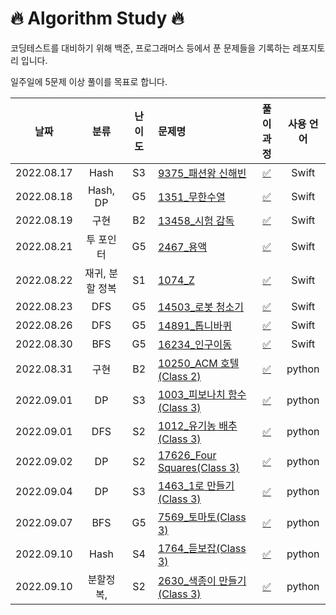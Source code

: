 # 🔥 Algorithm Study 🔥

코딩테스트를 대비하기 위해 백준, 프로그래머스 등에서 푼 문제들을 기록하는 레포지토리 입니다.

일주일에 5문제 이상 풀이를 목표로 합니다.


날짜        | 분류 | 난이도 | 문제명 | 풀이 과정 | 사용 언어 |
:-------------------------:|:-------------------------: |:-------------------------:    |:-------------------------   |:-------------------------:  |:-------------------------:  
2022.08.17 |Hash|S3|[9375_패션왕 신해빈](https://www.acmicpc.net/problem/9375) | [✅](https://github.com/hyodamon/Swift_Algorithm/blob/main/%EB%B0%B1%EC%A4%80/Silver/9375.%E2%80%85%ED%8C%A8%EC%85%98%EC%99%95%E2%80%85%EC%8B%A0%ED%95%B4%EB%B9%88/README.md) | Swift |
2022.08.18 |Hash, DP|G5|[1351_무한수열](https://www.acmicpc.net/problem/1351) | [✅](https://github.com/hyodamon/Swift_Algorithm/tree/main/%EB%B0%B1%EC%A4%80/Gold/1351.%E2%80%85%EB%AC%B4%ED%95%9C%E2%80%85%EC%88%98%EC%97%B4) | Swift |
2022.08.19 |구현|B2|[13458_시험 감독](https://www.acmicpc.net/problem/13458) | [✅](https://github.com/hyodamon/Swift_Algorithm/tree/main/%EB%B0%B1%EC%A4%80/Bronze/13458.%E2%80%85%EC%8B%9C%ED%97%98%E2%80%85%EA%B0%90%EB%8F%85) | Swift |
2022.08.21 |투 포인터|G5|[2467_용액](https://www.acmicpc.net/problem/2467) | [✅](https://github.com/hyodamon/Swift_Algorithm/tree/main/%EB%B0%B1%EC%A4%80/Gold/2467.%E2%80%85%EC%9A%A9%EC%95%A1) | Swift |
2022.08.22 |재귀, 분할 정복|S1|[1074_Z](https://www.acmicpc.net/problem/1074) | [✅](https://github.com/hyodamon/Swift_Algorithm/tree/main/%EB%B0%B1%EC%A4%80/Silver/1074.%E2%80%85Z) | Swift |
2022.08.23 |DFS|G5|[14503_로봇 청소기](https://www.acmicpc.net/problem/14503) | [✅](https://github.com/hyodamon/Swift_Algorithm/tree/main/%EB%B0%B1%EC%A4%80/Gold/14503.%E2%80%85%EB%A1%9C%EB%B4%87%E2%80%85%EC%B2%AD%EC%86%8C%EA%B8%B0) | Swift |
2022.08.26 |DFS|G5|[14891_톱니바퀴](https://www.acmicpc.net/problem/14891) | [✅](https://github.com/hyodamon/Swift_Algorithm/tree/main/%EB%B0%B1%EC%A4%80/Gold/14891.%E2%80%85%ED%86%B1%EB%8B%88%EB%B0%94%ED%80%B4) | Swift |
2022.08.30 |BFS|G5|[16234_인구이동](https://www.acmicpc.net/problem/16234) | [✅](https://github.com/hyodamon/Swift_Algorithm/tree/main/%EB%B0%B1%EC%A4%80/Gold/16234.%E2%80%85%EC%9D%B8%EA%B5%AC%E2%80%85%EC%9D%B4%EB%8F%99) | Swift |
2022.08.31 |구현|B2|[10250_ACM 호텔(Class 2)](https://www.acmicpc.net/problem/10250) |[✅](https://github.com/hyodamon/Algorithm_Study/tree/main/%EB%B0%B1%EC%A4%80/Bronze/10250.%E2%80%85ACM%E2%80%85%ED%98%B8%ED%85%94) | python |
2022.09.01 |DP|S3|[1003_피보나치 함수(Class 3)](https://www.acmicpc.net/problem/1003) |[✅](https://github.com/hyodamon/Algorithm_Study/tree/main/%EB%B0%B1%EC%A4%80/Silver/1003.%E2%80%85%ED%94%BC%EB%B3%B4%EB%82%98%EC%B9%98%E2%80%85%ED%95%A8%EC%88%98) | python |
2022.09.01 |DFS|S2|[1012_유기농 배추(Class 3)](https://www.acmicpc.net/problem/1012) |[✅](https://github.com/hyodamon/Algorithm_Study/tree/main/%EB%B0%B1%EC%A4%80/Silver/1012.%E2%80%85%EC%9C%A0%EA%B8%B0%EB%86%8D%E2%80%85%EB%B0%B0%EC%B6%94) | python |
2022.09.02 |DP|S2|[17626_Four Squares(Class 3)](https://www.acmicpc.net/problem/17626) |[✅](https://github.com/hyodamon/Algorithm_Study/tree/main/%EB%B0%B1%EC%A4%80/Silver/17626.%E2%80%85Four%E2%80%85Squares) | python |
2022.09.04 |DP|S3|[1463_1로 만들기(Class 3)](https://www.acmicpc.net/problem/1463) |[✅](https://github.com/hyodamon/Algorithm_Study/tree/main/%EB%B0%B1%EC%A4%80/Silver/17626.%E2%80%85Four%E2%80%85Squares) | python |
2022.09.07 |BFS|G5|[7569_토마토(Class 3)](https://www.acmicpc.net/problem/7569) |[✅](https://github.com/hyodamon/Algorithm_Study/tree/main/%EB%B0%B1%EC%A4%80/Silver/17626.%E2%80%85Four%E2%80%85Squares) | python |
2022.09.10 |Hash|S4|[1764_듣보잡(Class 3)](https://www.acmicpc.net/problem/1764) |[✅](https://github.com/hyodamon/Algorithm_Study/tree/main/%EB%B0%B1%EC%A4%80/Silver/17626.%E2%80%85Four%E2%80%85Squares) | python |
2022.09.10 |분할정복, |S2|[2630_색종이 만들기(Class 3)](https://www.acmicpc.net/problem/2630) |[✅](https://github.com/hyodamon/Algorithm_Study/tree/main/%EB%B0%B1%EC%A4%80/Silver/17626.%E2%80%85Four%E2%80%85Squares) | python |
